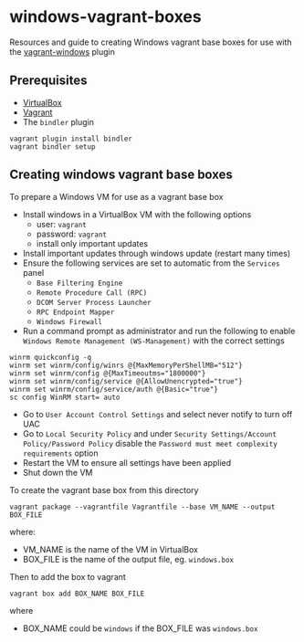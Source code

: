 windows-vagrant-boxes
=====================

Resources and guide to creating Windows vagrant base boxes for use with the [vagrant-windows](https://github.com/WinRb/vagrant-windows) plugin

Prerequisites
-------------

- [VirtualBox](https://www.virtualbox.org/wiki/Downloads)
- [Vagrant](http://downloads.vagrantup.com/)
- The `bindler` plugin

```
vagrant plugin install bindler
vagrant bindler setup
```

Creating windows vagrant base boxes
-----------------------------------

To prepare a Windows VM for use as a vagrant base box

- Install windows in a VirtualBox VM with the following options
  - user: `vagrant`
  - password: `vagrant`
  - install only important updates
- Install important updates through windows update (restart many times)
- Ensure the following services are set to automatic from the `Services` panel
  - `Base Filtering Engine`
  - `Remote Procedure Call (RPC)`
  - `DCOM Server Process Launcher`
  - `RPC Endpoint Mapper`
  - `Windows Firewall`
- Run a command prompt as administrator and run the following to enable `Windows Remote Management (WS-Management)` with the correct settings

```
winrm quickconfig -q
winrm set winrm/config/winrs @{MaxMemoryPerShellMB="512"}
winrm set winrm/config @{MaxTimeoutms="1800000"}
winrm set winrm/config/service @{AllowUnencrypted="true"}
winrm set winrm/config/service/auth @{Basic="true"}
sc config WinRM start= auto
```

- Go to `User Account Control Settings` and select never notify to turn off UAC
- Go to `Local Security Policy` and under `Security Settings/Account Policy/Password Policy` disable the `Password must meet complexity requirements` option
- Restart the VM to ensure all settings have been applied
- Shut down the VM


To create the vagrant base box from this directory

```
vagrant package --vagrantfile Vagrantfile --base VM_NAME --output BOX_FILE
```

where:

- VM_NAME is the name of the VM in VirtualBox
- BOX_FILE is the name of the output file, eg. `windows.box`

Then to add the box to vagrant

```
vagrant box add BOX_NAME BOX_FILE
```

where

- BOX_NAME could be `windows` if the BOX_FILE was `windows.box`
